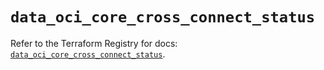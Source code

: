 # `data_oci_core_cross_connect_status`

Refer to the Terraform Registry for docs: [`data_oci_core_cross_connect_status`](https://registry.terraform.io/providers/oracle/oci/7.19.0/docs/data-sources/core_cross_connect_status).
